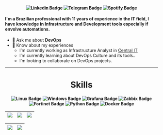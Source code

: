 <h4 align="center">

[![Linkedin Badge](https://img.shields.io/badge/-Linkedin-blue?style=for-the-badge&logo=Linkedin&logoColor=white&link=https://github.com/devgreick)](https://www.linkedin.com/in/jacksongreick/)
[![Telegram Badge](https://img.shields.io/badge/Telegram-2CA5E0?style=for-the-badge&logo=telegram&logoColor=white)](https://t.me/jacksongreick)
[![Spotify Badge](https://img.shields.io/badge/-Spotify-3bb34b?style=for-the-badge&logo=Spotify&logoColor=161f16&link=https://github.com/devgreick)](https://open.spotify.com/user/z8phq73cxg1xlvelq0yyzyba2)
</h4>
<h4 align="left"> I'm a Brazilian professional with 11 years of experience in the IT field, I have knowledge in Infrastructure and Development tools especially if envolve automations.</h4>

 - 💬 Ask me about **DevOps**
 - 📄 Know about my experiences
     -  I’m currently working as Infrastructure Analyst in <a href="https://centralit.com.br/"> Central IT </a>
     -  I’m currently learning about DevOps Culture and its tools..
     -  I’m looking to collaborate on DevOps projects. 
<hr>
<h1 align="center">Skills</h1>
<h4 align="center">

![Linux Badge](https://img.shields.io/badge/Linux-f0f8ff?style=for-the-badge&logo=linux&logoColor=black)
![Windows Badge](https://img.shields.io/badge/Windows-003371?style=for-the-badge&logo=windows&logoColor=white)
![Grafana Badge](https://img.shields.io/badge/-Grafana-ffffff?style=for-the-badge&logo=Grafana&logoColor=orange)
![Zabbix Badge](https://img.shields.io/badge/-Zabbix-c3272b?style=for-the-badge&logo=Graffana&logoColor=white)
![Fortinet Badge](https://img.shields.io/badge/fortinet-d1d1c7?style=for-the-badge&logo=fortinet&logoColor=red)
![Python Badge](https://img.shields.io/badge/python-eeeeee?style=for-the-badge&logo=python&logoColor=yellow)
![Docker Badge](https://img.shields.io/badge/docker-eeeeee?style=for-the-badge&logo=docker&logoColor=3d85c6)

| ![](http://github-profile-summary-cards.vercel.app/api/cards/stats?username=devgreick&theme=nord_dark) | ![](http://github-profile-summary-cards.vercel.app/api/cards/repos-per-language?username=devgreick&hide=Html&theme=nord_dark) | ![](http://github-profile-summary-cards.vercel.app/api/cards/most-commit-language?username=devgreick&theme=nord_dark) |
| :-: | :-: | :-: |

| ![](http://github-profile-summary-cards.vercel.app/api/cards/profile-details?username=devgreick&theme=nord_dark) | ![](https://github-readme-streak-stats.herokuapp.com/?user=devgreick&hide_border=true&date_format=M%20j%5B%2C%20Y%5D&background=2D3742&stroke=2D3742&ring=6bbbca&fire=6bbbca&currStreakNum=fff&sideNums=6bbbca&currStreakLabel=6bbbca&sideLabels=fff&dates=fff) |
| :-: | :-: |



             
